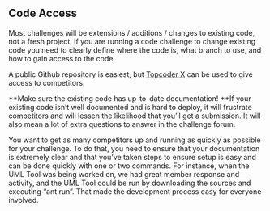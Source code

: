 ## Code Access
Most challenges will be extensions / additions / changes to existing code, not a fresh project.  If you are running a code challenge to change existing code you need to clearly define where the code is, what branch to use, and how to gain access to the code.

A public Github repository is easiest, but [Topcoder X](https://x.topcoder.com/) can be used to give access to competitors.

**Make sure the existing code has up-to-date documentation!  **If your existing code isn’t well documented and is hard to deploy, it will frustrate competitors and will lessen the likelihood that you’ll get a submission.  It will also mean a lot of extra questions to answer in the challenge forum.

You want to get as many competitors up and running as quickly as possible for your challenge.  To do that, you need to ensure that your documentation is extremely clear and that you’ve taken steps to ensure setup is easy and can be done quickly with one or two commands.  For instance, when the UML Tool was being worked on, we had great member response and activity, and the UML Tool could be run by downloading the sources and executing “ant run”.  That made the development process easy for everyone involved.